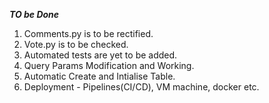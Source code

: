 ***TO be Done***
1. Comments.py is to be rectified.
2. Vote.py is to be checked.
3. Automated tests are yet to be added.
4. Query Params Modification and Working.
5. Automatic Create and Intialise Table.
6. Deployment - Pipelines(CI/CD), VM machine, docker etc.
